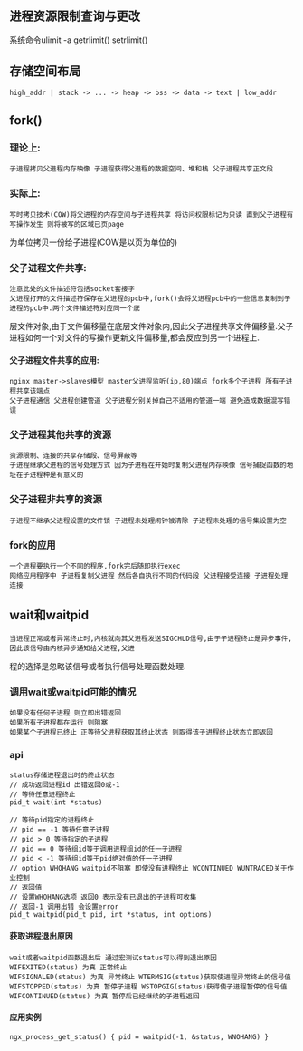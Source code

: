 
## 进程资源限制查询与更改
系统命令ulimit -a
getrlimit()
setrlimit()

## 存储空间布局
    high_addr | stack -> ... -> heap -> bss -> data -> text | low_addr

## fork()
### 理论上:
    子进程拷贝父进程内存映像 子进程获得父进程的数据空间、堆和栈 父子进程共享正文段
### 实际上:
    写时拷贝技术(COW)将父进程的内存空间与子进程共享 将访问权限标记为只读 直到父子进程有写操作发生 则将被写的区域已页page
为单位拷贝一份给子进程(COW是以页为单位的)

### 父子进程文件共享:
    注意此处的文件描述符包括socket套接字
    父进程打开的文件描述符保存在父进程的pcb中,fork()会将父进程pcb中的一些信息复制到子进程的pcb中.两个文件描述符对应同一个底
层文件对象,由于文件偏移量在底层文件对象内,因此父子进程共享文件偏移量.父子进程如何一个对文件的写操作更新文件偏移量,都会反应到另一个进程上.

#### 父子进程文件共享的应用:
    nginx master->slaves模型 master父进程监听(ip,80)端点 fork多个子进程 所有子进程共享该端点
    父子进程通信 父进程创建管道 父子进程分别关掉自己不适用的管道一端 避免造成数据混写错误

### 父子进程其他共享的资源
    资源限制、连接的共享存储段、信号屏蔽等
    子进程继承父进程的信号处理方式 因为子进程在开始时复制父进程内存映像 信号捕捉函数的地址在子进程种是有意义的

### 父子进程非共享的资源
    子进程不继承父进程设置的文件锁 子进程未处理闹钟被清除 子进程未处理的信号集设置为空

### fork的应用
    一个进程要执行一个不同的程序,fork完后随即执行exec
    网络应用程序中 子进程复制父进程 然后各自执行不同的代码段 父进程接受连接 子进程处理连接

## wait和waitpid
    当进程正常或者异常终止时,内核就向其父进程发送SIGCHLD信号,由于子进程终止是异步事件,因此该信号由内核异步通知给父进程,父进
程的选择是忽略该信号或者执行信号处理函数处理.

### 调用wait或waitpid可能的情况
    如果没有任何子进程 则立即出错返回
    如果所有子进程都在运行 则阻塞
    如果某个子进程已终止 正等待父进程获取其终止状态 则取得该子进程终止状态立即返回
### api
    status存储进程退出时的终止状态
    // 成功返回进程id 出错返回0或-1
    // 等待任意进程终止
    pid_t wait(int *status)
    
    // 等待pid指定的进程终止 
    // pid == -1 等待任意子进程
    // pid > 0 等待指定的子进程
    // pid == 0 等待组id等于调用进程组id的任一子进程
    // pid < -1 等待组id等于pid绝对值的任一子进程 
    // option WHOHANG waitpid不阻塞 即使没有进程终止 WCONTINUED WUNTRACED关于作业控制
    // 返回值
    // 设置WHOHANG选项 返回0 表示没有已退出的子进程可收集
    // 返回-1 调用出错 会设置error
    pid_t waitpid(pid_t pid, int *status, int options)

#### 获取进程退出原因
    wait或者waitpid函数退出后 通过宏测试status可以得到退出原因
    WIFEXITED(status) 为真 正常终止
    WIFSIGNALED(status) 为真 异常终止 WTERMSIG(status)获取使进程异常终止的信号值
    WIFSTOPPED(status) 为真 暂停子进程 WSTOPGIG(status)获得使子进程暂停的信号值
    WIFCONTINUED(status) 为真 暂停后已经继续的子进程返回

#### 应用实例
    ngx_process_get_status() { pid = waitpid(-1, &status, WNOHANG) }

    